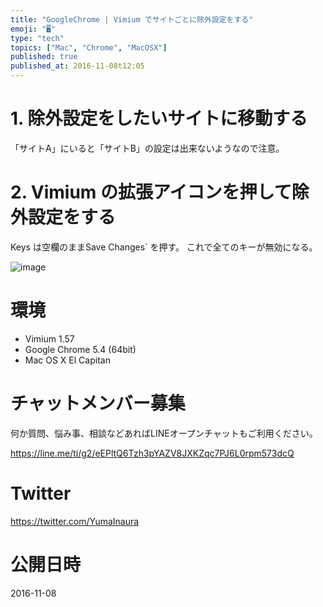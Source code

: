 ```yaml
---
title: "GoogleChrome | Vimium でサイトごとに除外設定をする"
emoji: "🖥"
type: "tech"
topics: ["Mac", "Chrome", "MacOSX"]
published: true
published_at: 2016-11-08t12:05
---
```


# 1. 除外設定をしたいサイトに移動する

「サイトA」にいると「サイトB」の設定は出来ないようなので注意。

# 2. Vimium の拡張アイコンを押して除外設定をする

Keys は空欄のままSave Changes` を押す。
これで全てのキーが無効になる。

![image](https://qiita-image-store.s3.amazonaws.com/0/89618/b1a5d478-cb82-17a5-bcea-199f11d02e4a.png)

# 環境

- Vimium 1.57
- Google Chrome 5.4 (64bit) 
- Mac OS X El Capitan








<!-- Update From Qiita API -->

# チャットメンバー募集


何か質問、悩み事、相談などあればLINEオープンチャットもご利用ください。

https://line.me/ti/g2/eEPltQ6Tzh3pYAZV8JXKZqc7PJ6L0rpm573dcQ





# Twitter


https://twitter.com/YumaInaura


<!-- Update From Qiita API -->



# 公開日時

2016-11-08
